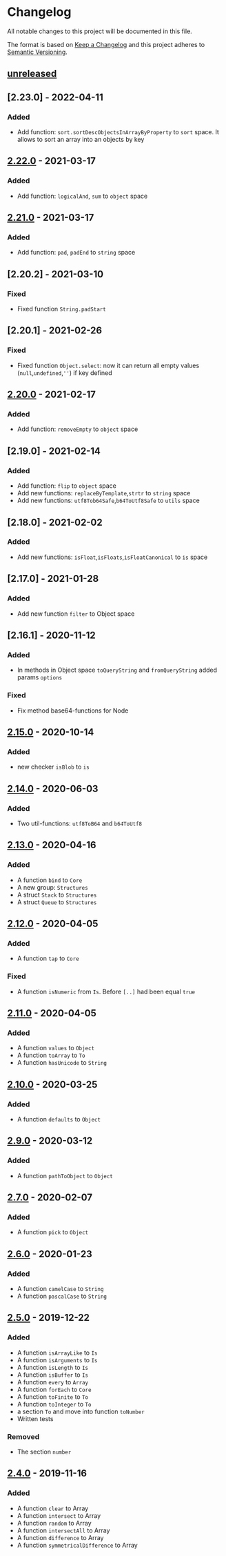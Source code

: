 # Changelog

All notable changes to this project will be documented in this file.

The format is based on [Keep a Changelog][keepachangelog]
and this project adheres to [Semantic Versioning][semver].

## [unreleased]

## [2.23.0] - 2022-04-11

### Added

- Add function: `sort.sortDescObjectsInArrayByProperty` to `sort` space. It allows to sort an array into an objects by
  key

## [2.22.0] - 2021-03-17

### Added

- Add function: `logicalAnd`, `sum` to `object` space

## [2.21.0] - 2021-03-17

### Added

- Add function: `pad`, `padEnd` to `string` space

## [2.20.2] - 2021-03-10

### Fixed

- Fixed function `String.padStart`

## [2.20.1] - 2021-02-26

### Fixed

- Fixed function `Object.select`: now it can return all empty values (`null`,`undefined`,`''`) if key defined

## [2.20.0] - 2021-02-17

### Added

- Add function: `removeEmpty` to `object` space

## [2.19.0] - 2021-02-14

### Added

- Add function: `flip` to `object` space
- Add new functions: `replaceByTemplate`,`strtr` to `string` space
- Add new functions: `utf8Tob64Safe`,`b64ToUtf8Safe` to `utils` space

## [2.18.0] - 2021-02-02

### Added

- Add new functions: `isFloat`,`isFloats`,`isFloatCanonical` to `is` space

## [2.17.0] - 2021-01-28

### Added

- Add new function `filter` to Object space

## [2.16.1] - 2020-11-12

### Added

- In methods in Object space `toQueryString` and `fromQueryString` added params `options`

### Fixed

- Fix method base64-functions for Node

## [2.15.0] - 2020-10-14

### Added

- new checker `isBlob` to `is`

## [2.14.0] - 2020-06-03

### Added

- Two util-functions: `utf8ToB64` and `b64ToUtf8`

## [2.13.0] - 2020-04-16

### Added

- A function `bind` to `Core`
- A new group: `Structures`
- A struct `Stack` to `Structures`
- A struct `Queue` to `Structures`

## [2.12.0] - 2020-04-05

### Added

- A function `tap` to `Core`

### Fixed

- A function `isNumeric` from `Is`. Before `[..]` had been equal `true`

## [2.11.0] - 2020-04-05

### Added

- A function `values` to `Object`
- A function `toArray` to `To`
- A function `hasUnicode` to `String`

## [2.10.0] - 2020-03-25

### Added

- A function `defaults` to `Object`

## [2.9.0] - 2020-03-12

### Added

- A function `pathToObject` to `Object`

## [2.7.0] - 2020-02-07

### Added

- A function `pick` to `Object`

## [2.6.0] - 2020-01-23

### Added

- A function `camelCase` to `String`
- A function `pascalCase` to `String`

## [2.5.0] - 2019-12-22

### Added

- A function `isArrayLike` to `Is`
- A function `isArguments` to `Is`
- A function `isLength` to `Is`
- A function `isBuffer` to `Is`
- A function `every` to `Array`
- A function `forEach` to `Core`
- A function `toFinite` to `To`
- A function `toInteger` to `To`
- a section `To` and move into function `toNumber`
- Written tests

### Removed

- The section `number`

## [2.4.0] - 2019-11-16

### Added

- A function `clear` to Array
- A function `intersect` to Array
- A function `random` to Array
- A function `intersectAll` to Array
- A function `difference` to Array
- A function `symmetricalDifference` to Array

[unreleased]: https://github.com/efureev/mu/compare/v2.21.0...HEAD

[2.22.0]: https://github.com/efureev/mu/compare/v2.21.0...v2.22.0

[2.21.0]: https://github.com/efureev/mu/compare/v2.20.0...v2.21.0

[2.20.0]: https://github.com/efureev/mu/compare/v2.15.0...v2.20.0

[2.15.0]: https://github.com/efureev/mu/compare/v2.14.0...v2.15.0

[2.14.0]: https://github.com/efureev/mu/compare/v2.13.0...v2.14.0

[2.13.0]: https://github.com/efureev/mu/compare/v2.12.0...v2.13.0

[2.12.0]: https://github.com/efureev/mu/compare/v2.11.0...v2.12.0

[2.11.0]: https://github.com/efureev/mu/compare/v2.10.0...v2.11.0

[2.10.0]: https://github.com/efureev/mu/compare/v2.9.0...v2.10.0

[2.9.0]: https://github.com/efureev/mu/compare/v2.7.0...v2.9.0

[2.7.0]: https://github.com/efureev/mu/compare/v2.6.0...v2.7.0

[2.6.0]: https://github.com/efureev/mu/compare/v2.5.0...v2.6.0

[2.5.0]: https://github.com/efureev/mu/compare/v2.4.0...v2.5.0

[2.4.0]: https://github.com/efureev/mu/releases/tag/v2.4.0

[keepachangelog]:https://keepachangelog.com/en/1.1.0/

[semver]:https://semver.org/spec/v2.0.0.html
